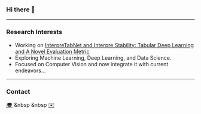 ### Hi there 👋

<!--
**ShiyunWa/ShiyunWa** is a ✨ _special_ ✨ repository because its `README.md` (this file) appears on your GitHub profile.

Here are some ideas to get you started:

- 🔭 I’m currently working on ...
- 🌱 I’m currently learning ...
- 👯 I’m looking to collaborate on ...
- 🤔 I’m looking for help with ...
- 💬 Ask me about ...
- 📫 How to reach me: ...
- 😄 Pronouns: ...
- ⚡ Fun fact: ...
-->

---

### Research Interests
- Working on [InterpreTabNet and Interpre Stability: Tabular Deep Learning and A Novel Evaluation Metric](https://arxiv.org/abs/2310.02870)
- Exploring Machine Learning, Deep Learning, and Data Science.
- Focused on Computer Vision and now integrate it with current endeavors...

---

### Contact
[🎓](https://scholar.google.com/citations?user=gXR51yIAAAAJ&hl=en) &nbsp &nbsp [✉️](mailto:shiyun.wa23@imperial.ac.uk)
